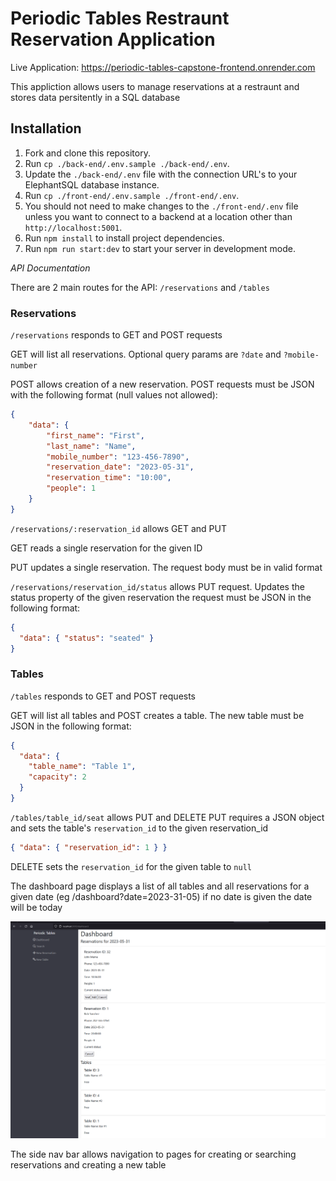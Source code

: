 # Periodic Tables Restraunt Reservation Application

Live Application: https://periodic-tables-capstone-frontend.onrender.com

This appliction allows users to manage reservations at a restraunt and stores data persitently in a SQL database

## Installation

1. Fork and clone this repository.
1. Run `cp ./back-end/.env.sample ./back-end/.env`.
1. Update the `./back-end/.env` file with the connection URL's to your ElephantSQL database instance.
1. Run `cp ./front-end/.env.sample ./front-end/.env`.
1. You should not need to make changes to the `./front-end/.env` file unless you want to connect to a backend at a location other than `http://localhost:5001`.
1. Run `npm install` to install project dependencies.
1. Run `npm run start:dev` to start your server in development mode.

*API Documentation*

There are 2 main routes for the API: `/reservations` and `/tables`

### Reservations

`/reservations` responds to GET and POST requests

GET will list all reservations. Optional query params are `?date` and `?mobile-number`

POST allows creation of a new reservation. POST requests must be JSON with the following format (null values not allowed):
```json
{
    "data": {
        "first_name": "First",
        "last_name": "Name",
        "mobile_number": "123-456-7890",
        "reservation_date": "2023-05-31",
        "reservation_time": "10:00",
        "people": 1
    }
}
```
`/reservations/:reservation_id` allows GET and PUT

GET reads a single reservation for the given ID

PUT updates a single reservation. The request body must be in valid format

`/reservations/reservation_id/status` allows PUT request. Updates the status property of the given reservation
the request must be JSON in the following format:
```json
{
  "data": { "status": "seated" } 
}
```

### Tables

`/tables` responds to GET and POST requests

GET will list all tables and POST creates a table. The new table must be JSON in the following format:

```json
{
  "data": {
    "table_name": "Table 1",
    "capacity": 2
  }
}
```
`/tables/table_id/seat` allows PUT and DELETE 
PUT requires a JSON object and sets the table's `reservation_id` to the given reservation_id
```json
{ "data": { "reservation_id": 1 } }
```
DELETE sets the `reservation_id` for the given table to `null`

The dashboard page displays a list of all tables and all reservations for a given date (eg /dashboard?date=2023-31-05) if no date is given the date will be today

![](screenshots/s1.png)

The side nav bar allows navigation to pages for creating or searching reservations and creating a new table



